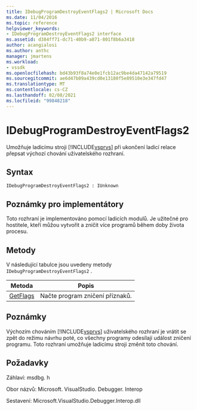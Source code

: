 ```yaml
---
title: IDebugProgramDestroyEventFlags2 | Microsoft Docs
ms.date: 11/04/2016
ms.topic: reference
helpviewer_keywords:
- IDebugProgramDestroyEventFlags2 interface
ms.assetid: d384ff71-dc71-40b9-a871-801f8b6a3418
author: acangialosi
ms.author: anthc
manager: jmartens
ms.workload:
- vssdk
ms.openlocfilehash: bd43b93f8a74e0e1fcb12ac9be4da47142a79519
ms.sourcegitcommit: ae6d47b09a439cd0e13180f5e89510e3e347fd47
ms.translationtype: MT
ms.contentlocale: cs-CZ
ms.lasthandoff: 02/08/2021
ms.locfileid: "99848218"
---
```

# <a name="idebugprogramdestroyeventflags2"></a>IDebugProgramDestroyEventFlags2
Umožňuje ladicímu stroji [!INCLUDE[vsprvs](../../../code-quality/includes/vsprvs_md.md)] při ukončení ladicí relace přepsat výchozí chování uživatelského rozhraní.

## <a name="syntax"></a>Syntax

```
IDebugProgramDestroyEventFlags2 : IUnknown
```

## <a name="notes-for-implementers"></a>Poznámky pro implementátory
 Toto rozhraní je implementováno pomocí ladicích modulů. Je užitečné pro hostitele, kteří můžou vytvořit a zničit více programů během doby života procesu.

## <a name="methods"></a>Metody
 V následující tabulce jsou uvedeny metody `IDebugProgramDestroyEventFlags2` .

|Metoda|Popis|
|------------|-----------------|
|[GetFlags](../../../extensibility/debugger/reference/idebugprogramdestroyeventflags2-getflags.md)|Načte program zničení příznaků.|

## <a name="remarks"></a>Poznámky
 Výchozím chováním [!INCLUDE[vsprvs](../../../code-quality/includes/vsprvs_md.md)] uživatelského rozhraní je vrátit se zpět do režimu návrhu poté, co všechny programy odesílají událost zničení programu. Toto rozhraní umožňuje ladicímu stroji změnit toto chování.

## <a name="requirements"></a>Požadavky
 Záhlaví: msdbg. h

 Obor názvů: Microsoft. VisualStudio. Debugger. Interop

 Sestavení: Microsoft.VisualStudio.Debugger.Interop.dll

